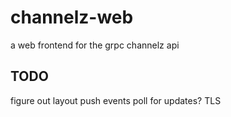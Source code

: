 # channelz-web

a web frontend for the grpc channelz api

## TODO

figure out layout
push events
poll for updates?
TLS
